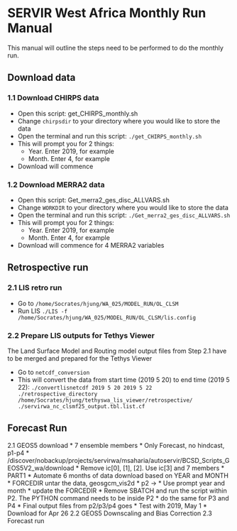 # SERVIR West Africa Monthly Run Manual

This manual will outline the steps need to be performed to do the monthly run.

## Download data
 
### 1.1 Download CHIRPS data

* Open this script: get_CHIRPS_monthly.sh
* Change `chirpsdir` to your directory where you would like to store the data
* Open the terminal and run this script: `./get_CHIRPS_monthly.sh`
* This will prompt you for 2 things:
    * Year. Enter 2019, for example
    * Month. Enter 4, for example
* Download will commence


### 1.2 Download MERRA2 data

* Open this script: Get_merra2_ges_disc_ALLVARS.sh
* Change `WORKDIR` to your directory where you would like to store the data
* Open the terminal and run this script: `./Get_merra2_ges_disc_ALLVARS.sh`
* This will prompt you for 2 things:
    * Year. Enter 2019, for example
    * Month. Enter 4, for example
* Download will commence for 4 MERRA2 variables

## Retrospective run

### 2.1 LIS retro run
* Go to `/home/Socrates/hjung/WA_025/MODEL_RUN/OL_CLSM`
* Run LIS `./LIS -f /home/Socrates/hjung/WA_025/MODEL_RUN/OL_CLSM/lis.config`

### 2.2 Prepare LIS outputs for Tethys Viewer

The Land Surface Model and Routing model output files from Step 2.1 have to be merged and prepared for the Tethys Viewer

* Go to `netcdf_conversion`
* This will convert the data from start time (2019 5 20) to end time (2019 5 22): `./convertlisnetcdf 2019 5 20 2019 5 22 ./retrospective_directory /home/Socrates/hjung/tethyswa_lis_viewer/retrospective/ ./servirwa_nc_clsmf25_output.tbl.list.cf` 

## Forecast Run

2.1 GEOS5 download
    * 7 ensemble members
    * Only Forecast, no hindcast, p1-p4
    * /discover/nobackup/projects/servirwa/msaharia/autoservir/BCSD_Scripts_GEOS5V2_wa/download
        * Remove ic[0], [1], [2]. Use ic[3] and 7 members
        * PART1
        * Automate 6 months of data download based on YEAR and MONTH
        * FORCEDIR untar the data, geosgcm_vis2d
        * p2 -> 
        * Use prompt year and month
        * update the FORCEDIR 
        * Remove SBATCH and run the script within P2. The PYTHON command needs to be inside P2
            * do the same for P3 and P4
        * Final output files from p2/p3/p4 goes
        * Test with 2019, May 1
        * Download for Apr 26
2.2 GEOS5 Downscaling and Bias Correction
2.3 Forecast run


